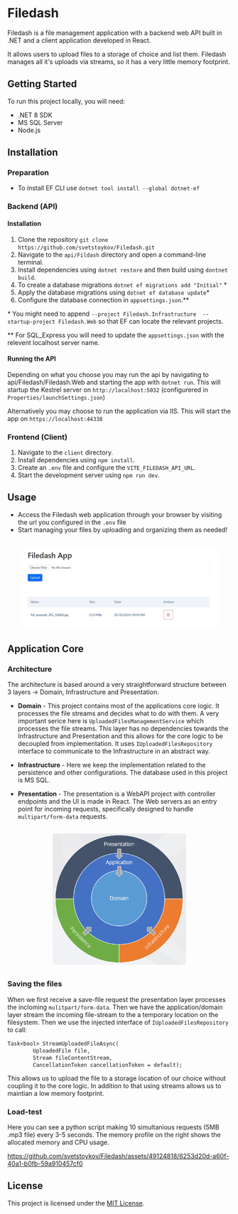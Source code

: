 # Filedash
Filedash is a file management application with a backend web API built in .NET and a client application developed in React.

It allows users to upload files to a storage of choice and list them. Filedash manages all it's uploads via streams, so it has a very little memory footprint.

## Getting Started

To run this project locally, you will need:

-   .NET 8 SDK
-   MS SQL Server
-   Node.js

## Installation

### Preparation

-   To install EF CLI use `dotnet tool install --global dotnet-ef`

### Backend (API)

#### Installation

1. Clone the repository `git clone https://github.com/svetstoykov/Filedash.git`
2. Navigate to the `api/Fildash` directory and open a command-line terminal.
3. Install dependencies using `dotnet restore` and then build using `dontnet build`.
4. To create a database migrations `dotnet ef migrations add "Initial"` \*
5. Apply the database migrations using `dotnet ef database update`\*
6. Configure the database connection in `appsettings.json`.\*\*

\* You might need to append `--project Filedash.Infrastructure  --startup-project Filedash.Web` so that EF can locate the relevant projects.

\*\* For SQL_Express you will need to update the `appsettings.json` with the relevent localhost server name.

#### Running the API

Depending on what you choose you may run the api by navigating to api/Filedash/Filedash.Web and starting the app with `dotnet run`. This will startup the Kestrel server on `http://localhost:5032` (configurered in `Properties/launchSettings.json`)

Alternatively you may choose to run the application via IIS. This will start the app on `https://localhost:44338`

### Frontend (Client)

1. Navigate to the `client` directory.
2. Install dependencies using `npm install`.
3. Create an `.env` file and configure the `VITE_FILEDASH_API_URL`.
4. Start the development server using `npm run dev`.

## Usage

-   Access the Filedash web application through your browser by visiting the url you configured in the `.env` file
-   Start managing your files by uploading and organizing them as needed!

<p align="center" style="margin:30px">
    <img src="docs/user_interface.jpg" alt="drawing" width="600"/>
</p>

## Application Core

### Architecture

The architecture is based around a very straightforward structure between 3 layers -> Domain, Infrastructure and Presentation.

- **Domain** - This project contains most of the applications core logic. It processes the file streams and decides what to do with them. A very important serice here is `UploadedFilesManagementService` which processes the file streams. This layer has no dependencies towards the Infrastructure and Presentation and this allows for the core logic to be decoupled from implementation. It uses `IUploadedFilesRepository` interface to communicate to the Infrastructure in an abstract way.

- **Infrastructure** - Here we keep the implementation related to the persistence and other configurations. The database used in this project is MS SQL.

- **Presentation** - The presentation is a WebAPI project with controller endpoints and the UI is made in React. The Web servers as an entry point for incoming requests, specifically designed to handle `multipart/form-data` requests.

<p align="center" style="margin:30px">
    <img src="docs/architecture.png" alt="drawing" width="300"/>
</p>

### Saving the files
When we first receive a save-file request the presentation layer processes the incloming `mulitpart/form-data`. Then we have the application/domain layer stream the incoming file-stream to the a temporary location on the filesystem. Then we use the injected interface of  `IUploadedFilesRepository` to call:

```
Task<bool> StreamUploadedFileAsync(
        UploadedFile file,
        Stream fileContentStream,
        CancellationToken cancellationToken = default);
```

This allows us to upload the file to a storage location of our choice without coupling it to the core logic. In addition to that using streams allows us to maintian a low memory footprint.

### Load-test

Here you can see a python script making 10 simultanious requests (5MB .mp3 file) every 3-5 seconds. The memory profile on the right shows the allocated memory and CPU usage.

https://github.com/svetstoykov/Filedash/assets/49124818/6253d20d-a60f-40a1-b0fb-59a910457cf0


## License

This project is licensed under the [MIT License](LICENSE).
